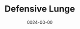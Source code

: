 ---
title: Defensive Lunge
reqs:
  - Defend
  - Lunge
tags:
  - abilities
date: 0024-00-00
permalink: false
---